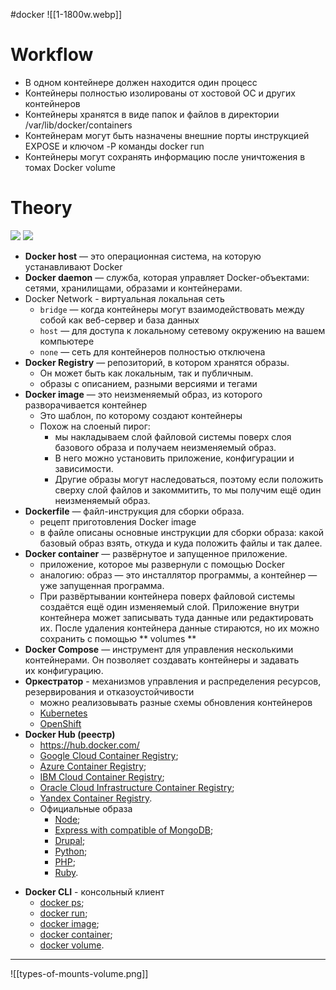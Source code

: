 #docker 
![[1-1800w.webp]]
# Workflow
- В одном контейнере должен находится один процесс
- Контейнеры полностью изолированы от хостовой ОС и других контейнеров
- Контейнеры хранятся в виде папок и файлов в директории /var/lib/docker/containers
- Контейнерам могут быть назначены внешние порты инструкцией EXPOSE и ключом -P команды docker run
- Контейнеры могут сохранять информацию после уничтожения в томах Docker volume

# Theory
![](521.png)
![](523.png)
* **Docker host** — это операционная система, на которую устанавливают Docker
* **Docker daemon** — служба, которая управляет Docker-объектами: сетями, хранилищами, образами и контейнерами.
* Docker Network - виртуальная локальная сеть
	* `bridge` — когда контейнеры могут взаимодействовать между собой как веб-сервер и база данных
	* `host` — для доступа к локальному сетевому окружению на вашем компьютере
	* `none` — сеть для контейнеров полностью отключена
* **Docker Registry** — репозиторий, в котором хранятся образы.
	* Он может быть как локальным, так и публичным.
	* образы с описанием, разными версиями и тегами
* **Docker image** — это неизменяемый образ, из которого разворачивается контейнер
	* Это шаблон, по которому создают контейнеры
	* Похож на слоеный пирог:
		* мы накладываем слой файловой системы поверх слоя базового образа и получаем неизменяемый образ.
		* В него можно установить приложение, конфигурации и зависимости.
		* Другие образы могут наследоваться, поэтому если положить сверху слой файлов и закоммитить, то мы получим ещё один неизменяемый образ.
* **Dockerfile** — файл-инструкция для сборки образа.
	* рецепт приготовления Docker image
	* в файле описаны основные инструкции для сборки образа: какой базовый образ взять, откуда и куда положить файлы и так далее.
* **Docker container** — развёрнутое и запущенное приложение.
	* приложение, которое мы развернули с помощью Docker
	* аналогию: образ — это инсталлятор программы, а контейнер — уже запущенная программа.
	* При развёртывании контейнера поверх файловой системы создаётся ещё один изменяемый слой. Приложение внутри контейнера может записывать туда данные или редактировать их. После удаления контейнера данные стираются, но их можно сохранить с помощью ** volumes **
* **Docker Compose** — инструмент для управления несколькими контейнерами. Он позволяет создавать контейнеры и задавать их конфигурацию.
* **Оркестратор** - механизмов управления и распределения ресурсов, резервирования и отказоустойчивости
	* можно реализовывать разные схемы обновления контейнеров
	* [Kubernetes](https://kubernetes.io/)
	* [OpenShift](https://www.redhat.com/en/technologies/cloud-computing/openshift)
* **Docker Hub (реестр)**
	- https://hub.docker.com/
	*  [Google Cloud Container Registry](https://cloud.google.com/container-registry);
	- [Azure Container Registry](https://azure.microsoft.com/services/container-registry);
	- [IBM Cloud Container Registry](https://www.ibm.com/cloud/container-registry);
	- [Oracle Cloud Infrastructure Container Registry](https://www.oracle.com/cloud-native/container-registry/);
	- [Yandex Container Registry](https://cloud.yandex.com/services/container-registry).
	- Официальные образа
		- [Node](https://hub.docker.com/_/node);
		- [Express with compatible of MongoDB](https://hub.docker.com/_/mongo-express);
		- [Drupal](https://hub.docker.com/_/drupal);
		- [Python](https://hub.docker.com/_/python);
		- [PHP](https://hub.docker.com/_/php);
		- [Ruby](https://hub.docker.com/_/ruby).
- **Docker CLI** - консольный клиент
	- [docker ps](https://docs.docker.com/engine/reference/commandline/ps/);
	- [docker run](https://docs.docker.com/engine/reference/commandline/run/);
	- [docker image](https://docs.docker.com/engine/reference/commandline/image/);
	- [docker container](https://docs.docker.com/engine/reference/commandline/container/);
	- [docker volume](https://docs.docker.com/storage/volumes/).
---
![[types-of-mounts-volume.png]]